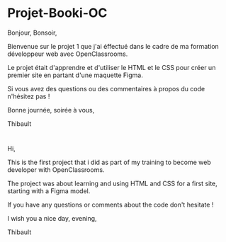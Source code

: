 # Projet-Booki-OC

Bonjour, Bonsoir,

Bienvenue sur le projet 1 que j'ai éffectué dans le cadre de ma formation développeur web avec OpenClassrooms.

Le projet était d'apprendre et d'utiliser le HTML et le CSS pour créer un premier site en partant d'une maquette Figma.

Si vous avez des questions ou des commentaires à propos du code n'hésitez pas !

Bonne journée, soirée à vous,

Thibault

#

Hi,

This is the first project that i did as part of my training to become web developer with OpenClassrooms.

The project was about learning and using HTML and CSS for a first site, starting with a Figma model.

If you have any questions or comments about the code don't hesitate !

I wish you a nice day, evening,

Thibault
